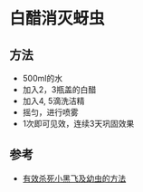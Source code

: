 # 白醋消灭蚜虫

## 方法
* 500ml的水
* 加入2，3瓶盖的白醋
* 加入4, 5滴洗洁精
* 摇匀，进行喷雾
* 1次即可见效，连续3天巩固效果

## 参考
* [有效杀死小黑飞及幼虫的方法](http://www.360doc.cn/article/30706968_639578890.html)
